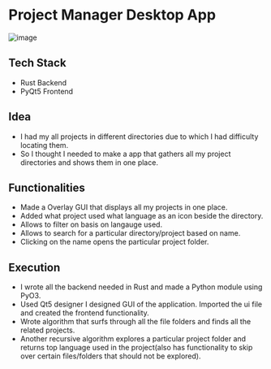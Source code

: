 # Project Manager Desktop App
![image](https://user-images.githubusercontent.com/78678620/173767823-36890fe9-fce8-4eb1-a5d0-19084ee63a59.png)
## Tech Stack
- Rust Backend
- PyQt5 Frontend
## Idea
- I had my all projects in different directories due to which I had difficulty locating them. 
- So I thought I needed to make a app that gathers all my project directories and shows them in one place.
## Functionalities
- Made a Overlay GUI that displays all my projects in one place.
- Added what project used what language as an icon beside the directory.
- Allows to filter on basis on langauge used.
- Allows to search for a particular directory/project based on name.
- Clicking on the name opens the particular project folder.
## Execution
- I wrote all the backend needed in Rust and made a Python module using PyO3.
- Used Qt5 designer I designed GUI of the application. Imported the ui file and created the frontend functionality.
- Wrote algorithm that surfs through all the file folders and finds all the related projects.
- Another recursive algorithm explores a particular project folder and returns top language used in the project(also has functionality to skip over certain files/folders that should not be explored).

